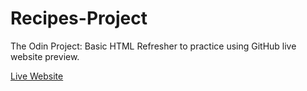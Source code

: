 # Recipes-Project
The Odin Project:  Basic HTML Refresher to practice using GitHub live website preview.



[Live Website](https://mike11199.github.io/Recipes-Project/)

